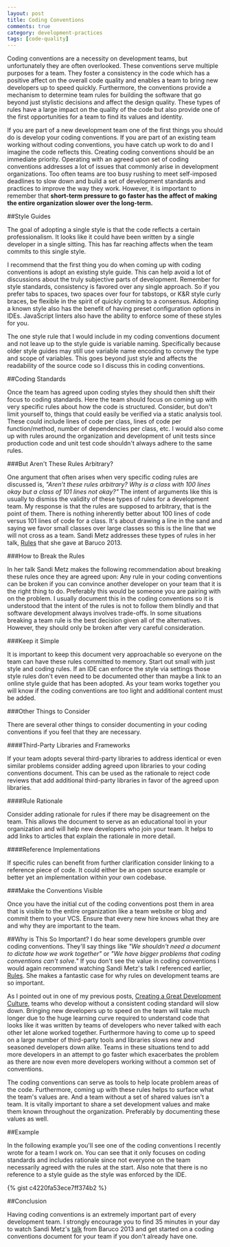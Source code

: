 ```yaml
---
layout: post
title: Coding Conventions
comments: true
category: development-practices
tags: [code-quality]
---
```


Coding conventions are a necessity on development teams, but unfortunately they are often overlooked. These conventions serve multiple purposes for a team. They foster a consistency in the code which has a positive affect on the overall code quality and enables a team to bring new developers up to speed quickly. Furthermore, the conventions provide a mechanism to determine team rules for building the software that go beyond just stylistic decisions and affect the design quality. These types of rules have a large impact on the quality of the code but also provide one of the first opportunities for a team to find its values and identity.
 
<!--more-->

If you are part of a new development team one of the first things you should do is develop your coding conventions. If you are part of an existing team working without coding conventions, you have catch up work to do and I imagine the code reflects this. Creating coding conventions should be an immediate priority. Operating with an agreed upon set of coding conventions addresses a lot of issues that commonly arise in development organizations. Too often teams are too busy rushing to meet self-imposed deadlines to slow down and build a set of development standards and practices to improve the way they work. However, it is important to remember that **short-term pressure to go faster has the affect of making the entire organization slower over the long-term.**

##Style Guides

The goal of adopting a single style is that the code reflects a certain professionalism. It looks like it could have been written by a single developer in a single sitting. This has far reaching affects when the team commits to this single style.

I recommend that the first thing you do when coming up with coding conventions is adopt an existing style guide. This can help avoid a lot of discussions about the truly subjective parts of development. Remember for style standards, consistency is favored over any single approach. So if you prefer tabs to spaces, two spaces over four for tabstops, or K&R style curly braces, be flexible in the spirit of quickly coming to a consensus. Adopting a known style also has the benefit of having preset configuration options in IDEs. JavaScript linters also have the ability to enforce some of these styles for you.

The one style rule that I would include in my coding conventions document and not leave up to the style guide is variable naming. Specifically because older style guides may still use variable name encoding to convey the type and scope of variables. This goes beyond just style and affects the readability of the source code so I discuss this in coding conventions.

##Coding Standards

Once the team has agreed upon coding styles they should then shift their focus to coding standards. Here the team should focus on coming up with very specific rules about how the code is structured. Consider, but don't limit yourself to, things that could easily be verified via a static analysis tool. These could include lines of code per class, lines of code per function/method, number of dependencies per class, etc. I would also come up with rules around the organization and development of unit tests since production code and unit test code shouldn't always adhere to the same rules. 

###But Aren't These Rules Arbitrary?

One argument that often arises when very specific coding rules are discussed is, *"Aren't these rules arbitrary? Why is a class with 100 lines okay but a class of 101 lines not okay?"* The intent of arguments like this is usually to dismiss the validity of these types of rules for a development team. My response is that the rules are supposed to arbitrary, that is the point of them. There is nothing inherently better about 100 lines of code versus 101 lines of code for a class. It's about drawing a line in the sand and saying we favor small classes over large classes so this is the line that we will not cross as a team. Sandi Metz addresses these types of rules in her talk, [Rules](https://www.youtube.com/watch?v=npOGOmkxuio) that she gave at Baruco 2013. 

###How to Break the Rules

In her talk Sandi Metz makes the following recommendation about breaking these rules once they are agreed upon: Any rule in your coding conventions can be broken if you can convince another developer on your team that it is the right thing to do. Preferably this would be someone you are pairing with on the problem. I usually document this in the coding conventions so it is understood that the intent of the rules is not to follow them blindly and that software development always involves trade-offs. In some situations breaking a team rule is the best decision given all of the alternatives. However, they should only be broken after very careful consideration.

###Keep it Simple

It is important to keep this document very approachable so everyone on the team can have these rules committed to memory. Start out small with just style and coding rules. If an IDE can enforce the style via settings those style rules don't even need to be documented other than maybe a link to an online style guide that has been adopted. As your team works together you will know if the coding conventions are too light and additional content must be added.

###Other Things to Consider

There are several other things to consider documenting in your coding conventions if you feel that they are necessary.

####Third-Party Libraries and Frameworks

If your team adopts several third-party libraries to address identical or even similar problems consider adding agreed upon libraries to your coding conventions document. This can be used as the rationale to reject code reviews that add additional third-party libraries in favor of the agreed upon libraries.

####Rule Rationale

Consider adding rationale for rules if there may be disagreement on the team. This allows the document to serve as an educational tool in your organization and will help new developers who join your team. It helps to add links to articles that explain the rationale in more detail.

####Reference Implementations

If specific rules can benefit from further clarification consider linking to a reference piece of code. It could either be an open source example or better yet an implementation within your own codebase.

###Make the Conventions Visible

Once you have the initial cut of the coding conventions post them in area that is visible to the entire organization like a team website or blog and commit them to your VCS. Ensure that every new hire knows what they are and why they are important to the team. 

##Why is This So Important?
I do hear some developers grumble over coding conventions. They'll say things like *"We shouldn't need a document to dictate how we work together"* or *"We have bigger problems that coding conventions can't solve."* If you don't see the value in coding conventions I would again recommend watching Sandi Metz's talk I referenced earlier, [Rules](https://www.youtube.com/watch?v=npOGOmkxuio). She makes a fantastic case for why rules on development teams are so important.  

As I pointed out in one of my previous posts, [Creating a Great Development Culture](/2015/03/13/creating-a-great-development-culture-code-quality-and-practices.html), teams who develop without a consistent coding standard will slow down. Bringing new developers up to speed on the team will take much longer due to the huge learning curve required to understand code that looks like it was written by teams of developers who never talked with each other let alone worked together. Furthermore having to come up to speed on a large number of third-party tools and libraries slows new and seasoned developers down alike. Teams in these situations tend to add more developers in an attempt to go faster which exacerbates the problem as there are now even more developers working without a common set of conventions.

The coding conventions can serve as tools to help locate problem areas of the code. Furthermore, coming up with these rules helps to surface what the team's values are. And a team without a set of shared values isn't a team. It is vitally important to share a set development values and make them known throughout the organization. Preferably by documenting these values as well.

##Example

In the following example you'll see one of the coding conventions I recently wrote for a team I work on. You can see that it only focuses on coding standards and includes rationale since not everyone on the team necessarily agreed with the rules at the start. Also note that there is no reference to a style guide as the style was enforced by the IDE.

{% gist c4220fa53ece7ff374b2 %}


##Conclusion

Having coding conventions is an extremely important part of every development team. I strongly encourage you to find 35 minutes in your day to watch Sandi Metz's [talk](https://www.youtube.com/watch?v=npOGOmkxuio) from Baruco 2013 and get started on a coding conventions document for your team if you don't already have one.
